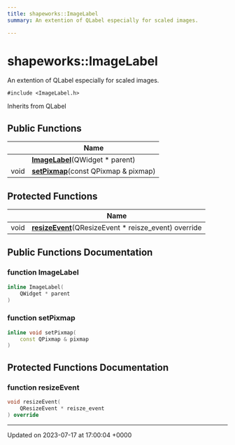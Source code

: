 ```yaml
---
title: shapeworks::ImageLabel
summary: An extention of QLabel especially for scaled images. 

---
```


# shapeworks::ImageLabel



An extention of QLabel especially for scaled images. 


`#include <ImageLabel.h>`

Inherits from QLabel

## Public Functions

|                | Name           |
| -------------- | -------------- |
| | **[ImageLabel](../Classes/classshapeworks_1_1ImageLabel.md#function-imagelabel)**(QWidget * parent) |
| void | **[setPixmap](../Classes/classshapeworks_1_1ImageLabel.md#function-setpixmap)**(const QPixmap & pixmap) |

## Protected Functions

|                | Name           |
| -------------- | -------------- |
| void | **[resizeEvent](../Classes/classshapeworks_1_1ImageLabel.md#function-resizeevent)**(QResizeEvent * reisze_event) override |

## Public Functions Documentation

### function ImageLabel

```cpp
inline ImageLabel(
    QWidget * parent
)
```


### function setPixmap

```cpp
inline void setPixmap(
    const QPixmap & pixmap
)
```


## Protected Functions Documentation

### function resizeEvent

```cpp
void resizeEvent(
    QResizeEvent * reisze_event
) override
```


-------------------------------

Updated on 2023-07-17 at 17:00:04 +0000